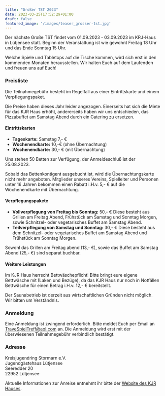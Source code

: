```yaml
---
title: "Großer TST 2023"
date: 2023-03-25T17:52:29+01:00
draft: false
featured_image: '/images/teaser_grosser-tst.jpg'
---
```


Der nächste Große TST findet vom 01.09.2023 - 03.09.2023 im KRJ-Haus in Lütjensee statt. Beginn der Veranstaltung ist wie gewohnt Freitag 18 Uhr und das Ende Sonntag 15 Uhr.

<!--more-->

Welche Spiele und Tabletops auf die Tische kommen, wird sich erst in den kommenden Monaten herausstellen. Wir halten Euch auf dem Laufenden und freuen uns auf Euch!

### Preisliste

Die Teilnahmegebühr besteht im Regelfall aus einer Eintrittskarte und einem Verpflegungspaket.

Die Preise haben dieses Jahr leider angezogen. Einerseits hat sich die Miete für das KJR Haus erhöht, andererseits haben wir uns entschieden, das Pizzabuffet am Samstag Abend durch ein Catering zu ersetzen.
#### Eintrittskarten

- **Tageskarte:** Samstag 7,- €
- **Wochenendkarte:** 10,-€ (ohne Übernachtung)
- **Wochenendkarte:** 30,- € (mit Übernachtung)

Uns stehen 50 Betten zur Verfügung, der Anmeldeschluß ist der 25.08.2023.

Sobald das Bettenkontigent ausgebucht ist, wird die Übernachtungskarte nicht mehr angeboten. Mitglieder unseres Vereins, Spielleiter und Personen unter 16 Jahren bekommen einen Rabatt i.H.v. 5,- € auf die Wochenendkarte mit Übernachtung.

#### Verpflegungspakete

- **Vollverpflegung von Freitag bis Sonntag:** 50,- €
  Diese besteht aus Grillen am Freitag Abend, Frühstück am Samstag und Sonntag Morgen, sowie Schnitzel- oder vegetarisches Buffet am Samstag Abend.
- **Teilverpflegung von Samstag und Sonntag:** 30,- €
  Diese besteht aus dem Schnitzel- oder vegetarisches Buffet am Samstag Abend und Frühstück am Sonntag Morgen.

Sowohl das Grillen am Freitag abend (13,- €), sowie das Buffet am Samstag Abend (25,- €) sind separat buchbar.

#### Weitere Leistungen

Im KJR Haus herrscht Bettwäschepflicht! Bitte bringt eure eigene Bettwäsche mit (Laken und Bezüge), da das KJR Haus nur noch in Notfällen Bettwäsche für einen Betrag i.H.v. 12,- € bereitstellt.

Der Saunabetrieb ist derzeit aus wirtschaftlichen Gründen nicht möglich. Wir bitten um Verständnis.

### Anmeldung

Eine Anmeldung ist zwingend erforderlich. Bitte meldet Euch per Email an TraveSpielTreff@aol.com an. Die Anmeldung wird erst mit der überwiesenen Teilnahmegebühr verbindlich bestätigt.

### Adresse

Kreisjugendring Stormarn e.V.  
Jugendgästehaus Lütjensee  
Seeredder 20  
22952 Lütjensee

Aktuelle Informationen zur Anreise entnehmt ihr bitte der [Website des KJR Hauses](https://www.jgh-luetjensee.de/home/).
